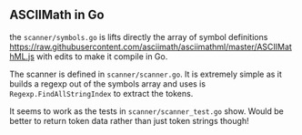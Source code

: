 ## ASCIIMath in Go

the `scanner/symbols.go` is lifts directly the array of symbol definitions
https://raw.githubusercontent.com/asciimath/asciimathml/master/ASCIIMathML.js
with edits to make it compile in Go.

The scanner is defined in `scanner/scanner.go`.  It is extremely simple as it
builds a regexp out of the symbols array and uses is `Regexp.FindAllStringIndex`
to extract the tokens.

It seems to work as the tests in `scanner/scanner_test.go` show.  Would be
better to return token data rather than just token strings though!